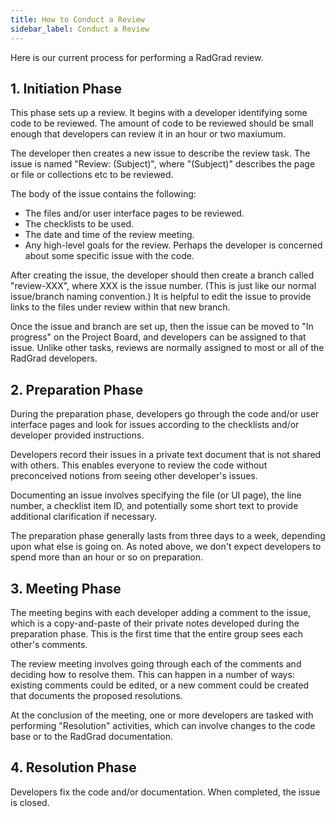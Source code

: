 ```yaml
---
title: How to Conduct a Review
sidebar_label: Conduct a Review
---
```


Here is our current process for performing a RadGrad review.

## 1. Initiation Phase

This phase sets up a review. It begins with a developer identifying some code to be reviewed.  The amount of code to be reviewed should be small enough that developers can review it in an hour or two maxiumum.

The developer then creates a new issue to describe the review task. The issue is named "Review: (Subject)", where "(Subject)" describes the page or file or collections etc to be reviewed.

The body of the issue contains the following:

  * The files and/or user interface pages to be reviewed.
  * The checklists to be used.
  * The date and time of the review meeting.
  * Any high-level goals for the review. Perhaps the developer is concerned about some specific issue with the code.

After creating the issue, the developer should then create a branch called "review-XXX", where XXX is the issue number. (This is just like our normal issue/branch naming convention.) It is helpful to edit the issue to provide links to the files under review within that new branch.

Once the issue and branch are set up, then the issue can be moved to "In progress" on the Project Board, and developers can be assigned to that issue.  Unlike other tasks, reviews are normally assigned to most or all of the RadGrad developers.

## 2. Preparation Phase

During the preparation phase, developers go through the code and/or user interface pages and look for issues according to the checklists and/or developer provided instructions.

Developers record their issues in a private text document that is not shared with others.  This enables everyone to review the code without preconceived notions from seeing other developer's issues.

Documenting an issue involves specifying the file (or UI page), the line number, a checklist item ID, and potentially some short text to provide additional clarification if necessary.

The preparation phase generally lasts from three days to a week, depending upon what else is going on. As noted above, we don't expect developers to spend more than an hour or so on preparation.

## 3. Meeting Phase

The meeting begins with each developer adding a comment to the issue, which is a copy-and-paste of their private notes developed during the preparation phase. This is the first time that the entire group sees each other's comments.

The review meeting involves going through each of the comments and deciding how to resolve them. This can happen in a number of ways: existing comments could be edited, or a new comment could be created that documents the proposed resolutions.

At the conclusion of the meeting, one or more developers are tasked with performing "Resolution" activities, which can involve changes to the code base or to the RadGrad documentation.

## 4. Resolution Phase

Developers fix the code and/or documentation. When completed, the issue is closed.
